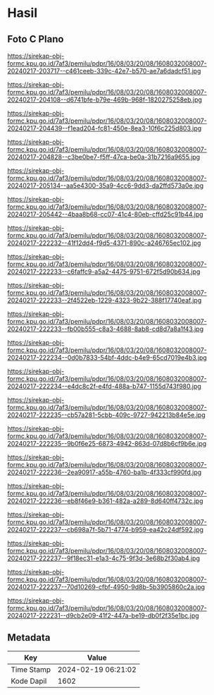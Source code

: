 # Hasil

## Foto C Plano

https://sirekap-obj-formc.kpu.go.id/7af3/pemilu/pdpr/16/08/03/20/08/1608032008007-20240217-203717--c461ceeb-339c-42e7-b570-ae7a6dadcf51.jpg

https://sirekap-obj-formc.kpu.go.id/7af3/pemilu/pdpr/16/08/03/20/08/1608032008007-20240217-204108--d6741bfe-b79e-469b-968f-1820275258eb.jpg

https://sirekap-obj-formc.kpu.go.id/7af3/pemilu/pdpr/16/08/03/20/08/1608032008007-20240217-204439--f1ead204-fc81-450e-8ea3-10f6c225d803.jpg

https://sirekap-obj-formc.kpu.go.id/7af3/pemilu/pdpr/16/08/03/20/08/1608032008007-20240217-204828--c3be0be7-f5ff-47ca-be0a-31b7216a9655.jpg

https://sirekap-obj-formc.kpu.go.id/7af3/pemilu/pdpr/16/08/03/20/08/1608032008007-20240217-205134--aa5e4300-35a9-4cc6-9dd3-da2ffd573a0e.jpg

https://sirekap-obj-formc.kpu.go.id/7af3/pemilu/pdpr/16/08/03/20/08/1608032008007-20240217-205442--4baa8b68-cc07-41c4-80eb-cffd25c91b44.jpg

https://sirekap-obj-formc.kpu.go.id/7af3/pemilu/pdpr/16/08/03/20/08/1608032008007-20240217-222232--41f12dd4-f9d5-4371-890c-a246765ec102.jpg

https://sirekap-obj-formc.kpu.go.id/7af3/pemilu/pdpr/16/08/03/20/08/1608032008007-20240217-222233--c6faffc9-a5a2-4475-9751-672f5d90b634.jpg

https://sirekap-obj-formc.kpu.go.id/7af3/pemilu/pdpr/16/08/03/20/08/1608032008007-20240217-222233--2f4522eb-1229-4323-9b22-388f17740eaf.jpg

https://sirekap-obj-formc.kpu.go.id/7af3/pemilu/pdpr/16/08/03/20/08/1608032008007-20240217-222233--fb00b555-c8a3-4688-8ab8-cd8d7a8a1f43.jpg

https://sirekap-obj-formc.kpu.go.id/7af3/pemilu/pdpr/16/08/03/20/08/1608032008007-20240217-222234--0d0b7833-54bf-4ddc-b4e9-65cd7019e4b3.jpg

https://sirekap-obj-formc.kpu.go.id/7af3/pemilu/pdpr/16/08/03/20/08/1608032008007-20240217-222234--e4dc8c2f-e4fd-488a-b747-1155d743f980.jpg

https://sirekap-obj-formc.kpu.go.id/7af3/pemilu/pdpr/16/08/03/20/08/1608032008007-20240217-222235--cb57a281-5cbb-409c-9727-942213b84e5e.jpg

https://sirekap-obj-formc.kpu.go.id/7af3/pemilu/pdpr/16/08/03/20/08/1608032008007-20240217-222235--9b0f6e25-6873-4942-863d-07d8b6cf9b6e.jpg

https://sirekap-obj-formc.kpu.go.id/7af3/pemilu/pdpr/16/08/03/20/08/1608032008007-20240217-222236--2ea90917-a55b-4760-ba1b-4f333cf990fd.jpg

https://sirekap-obj-formc.kpu.go.id/7af3/pemilu/pdpr/16/08/03/20/08/1608032008007-20240217-222236--eb8f46e9-b361-482a-a289-8d640ff4732c.jpg

https://sirekap-obj-formc.kpu.go.id/7af3/pemilu/pdpr/16/08/03/20/08/1608032008007-20240217-222237--cb698a7f-5b71-4774-b959-ea42c24df592.jpg

https://sirekap-obj-formc.kpu.go.id/7af3/pemilu/pdpr/16/08/03/20/08/1608032008007-20240217-222237--9f18ec31-e1a3-4c75-9f3d-3e68b2f30ab4.jpg

https://sirekap-obj-formc.kpu.go.id/7af3/pemilu/pdpr/16/08/03/20/08/1608032008007-20240217-222237--70d10269-cfbf-4950-9d8b-5b3905860c2a.jpg

https://sirekap-obj-formc.kpu.go.id/7af3/pemilu/pdpr/16/08/03/20/08/1608032008007-20240217-222231--d9cb2e09-41f2-447a-be19-db0f2f35e1bc.jpg


## Metadata

| Key        | Value               |
| ---------- | ------------------- |
| Time Stamp | 2024-02-19 06:21:02 |
| Kode Dapil | 1602                |



